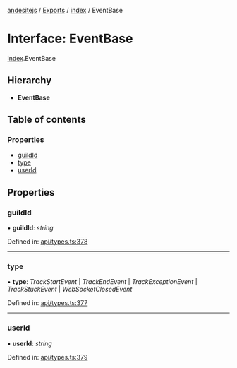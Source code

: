 [andesitejs](../README.md) / [Exports](../modules.md) / [index](../modules/index.md) / EventBase

# Interface: EventBase

[index](../modules/index.md).EventBase

## Hierarchy

* **EventBase**

## Table of contents

### Properties

- [guildId](index.eventbase.md#guildid)
- [type](index.eventbase.md#type)
- [userId](index.eventbase.md#userid)

## Properties

### guildId

• **guildId**: *string*

Defined in: [api/types.ts:378](https://github.com/Lavaclient/andesite/blob/7241e28/src/api/types.ts#L378)

___

### type

• **type**: *TrackStartEvent* \| *TrackEndEvent* \| *TrackExceptionEvent* \| *TrackStuckEvent* \| *WebSocketClosedEvent*

Defined in: [api/types.ts:377](https://github.com/Lavaclient/andesite/blob/7241e28/src/api/types.ts#L377)

___

### userId

• **userId**: *string*

Defined in: [api/types.ts:379](https://github.com/Lavaclient/andesite/blob/7241e28/src/api/types.ts#L379)
